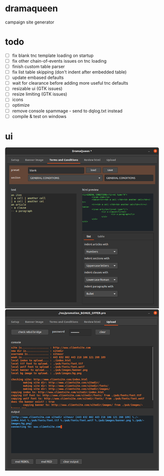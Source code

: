 # dramaqueen
campaign site generator

# todo
- [ ] fix blank tnc template loading on startup
- [ ] fix other chain-of-events issues on tnc loading
- [ ] finish custom table parser
- [ ] fix list table skipping (don't indent after embedded table)
- [ ] update embased defaults
- [ ] wait for clearance before adding more useful tnc defaults
- [ ] resizable ui (GTK issues)
- [ ] resize limiting (GTK issues)
- [ ] icons
- [ ] optimize
- [ ] remove console spammage - send to dqlog.txt instead
- [ ] compile & test on windows

# ui
![screenie](./210401b_dramaqueen_screenie.png)
![screenie](./dramaqueen_ftp_screenie_210312.png)
